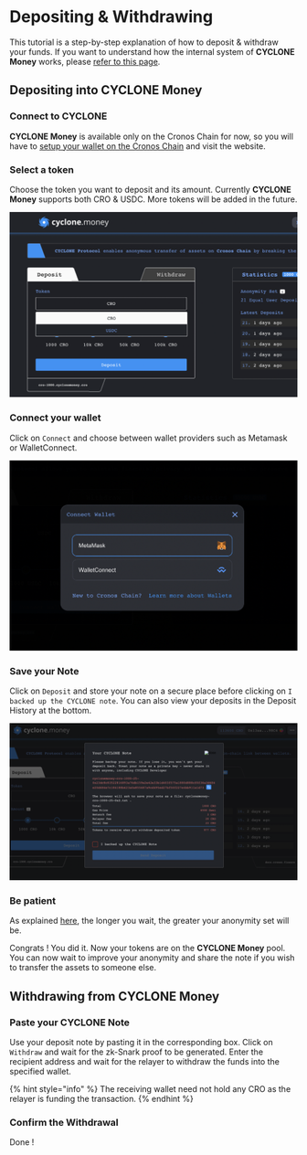 # Depositing & Withdrawing

This tutorial is a step-by-step explanation of how to deposit & withdraw your funds. If you want to understand how the internal system of **CYCLONE Money** works, please [refer to this page](how-does-cyclone-work.md).

## **Depositing into CYCLONE Money**

### Connect to CYCLONE

**CYCLONE Money** is available only on the Cronos Chain for now, so you will have to [setup your wallet on the Cronos Chain](../introduction/setup-metamask-wallet.md) and visit the website.

### Select a token

Choose the token you want to deposit and its amount. Currently **CYCLONE Money** supports both CRO & USDC. More tokens will be added in the future.

![Select from either CRO or USDC](../.gitbook/assets/1.png)

### Connect your wallet

Click on `Connect` and choose between wallet providers such as Metamask or WalletConnect.

![Choose your preferred Wallet](../.gitbook/assets/3.png)

### Save your Note

Click on `Deposit` and store your note on a secure place before clicking on `I backed up the CYCLONE note`. You can also view your deposits in the Deposit History at the bottom.

![Generating the CYCLONE Note](../.gitbook/assets/2.png)

### Be patient

As explained [here](improving-privacy-on-cyclone.md), the longer you wait, the greater your anonymity set will be.

Congrats ! You did it. Now your tokens are on the **CYCLONE Money** pool. You can now wait to improve your anonymity and share the note if you wish to transfer the assets to someone else.

## Withdrawing from CYCLONE Money

### Paste your CYCLONE Note

Use your deposit note by pasting it in the corresponding box. Click on `Withdraw` and wait for the zk-Snark proof to be generated. Enter the recipient address and wait for the relayer to withdraw the funds into the specified wallet.

{% hint style="info" %}
The receiving wallet need not hold any CRO as the relayer is funding the transaction.
{% endhint %}

### Confirm the Withdrawal

Done !
